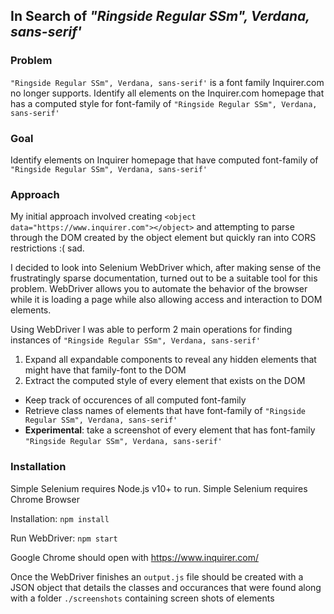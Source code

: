 ## In Search of _"Ringside Regular SSm", Verdana, sans-serif'_
### Problem
`"Ringside Regular SSm", Verdana, sans-serif'` is a font family Inquirer.com no longer supports. Identify all elements on the Inquirer.com homepage that has a computed style for font-family of `"Ringside Regular SSm", Verdana, sans-serif'`

### Goal
Identify elements on Inquirer homepage that have computed font-family of `"Ringside Regular SSm", Verdana, sans-serif'`

### Approach
My initial approach involved creating `<object data="https://www.inquirer.com"></object>` and attempting to parse through the DOM created by the object element but quickly ran into CORS restrictions :( sad.

I decided to look into Selenium WebDriver which, after making sense of the frustratingly sparse documentation, turned out to be a suitable tool for this problem. WebDriver allows you to automate the behavior of the browser while it is loading a page while also allowing access and interaction to DOM elements.

Using WebDriver I was able to perform 2 main operations for finding instances of `"Ringside Regular SSm", Verdana, sans-serif'`
1. Expand all expandable components to reveal any hidden elements that might have that family-font to the DOM
2. Extract the computed style of every element that exists on the DOM
- Keep track of occurences of all computed font-family
- Retrieve class names of elements that have font-family of `"Ringside Regular SSm", Verdana, sans-serif'`
- **Experimental**: take a screenshot of every element that has font-family `"Ringside Regular SSm", Verdana, sans-serif'`

### Installation
Simple Selenium requires Node.js v10+ to run.
Simple Selenium requires Chrome Browser

Installation:
`npm install`  

Run WebDriver:
`npm start`  

Google Chrome should open with https://www.inquirer.com/

Once the WebDriver finishes an `output.js` file should be created with a JSON object that details the classes and occurances that were found along with a folder `./screenshots` containing screen shots of elements




